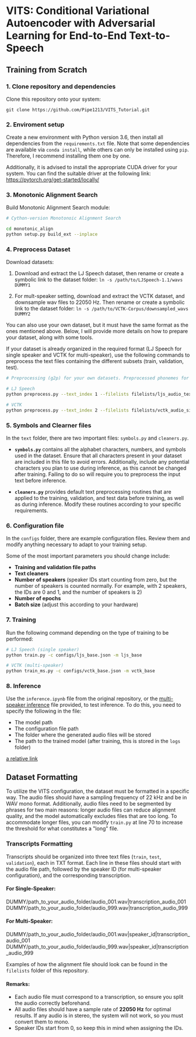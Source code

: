# VITS: Conditional Variational Autoencoder with Adversarial Learning for End-to-End Text-to-Speech

## Training from Scratch

### 1. Clone repository and dependencies
Clone this repository onto your system:

``git clone https://github.com/Pipe1213/VITS_Tutorial.git``

### 2. Enviroment setup

Create a new environment with Python version 3.6, then install all dependencies from the `requirements.txt` file. Note that some dependencies are available via `conda install`, while others can only be installed using `pip`. Therefore, I recommend installing them one by one.

Additionally, it is advised to install the appropriate CUDA driver for your system. You can find the suitable driver at the following link: https://pytorch.org/get-started/locally/

### 3. Monotonic Alignment Search
Build Monotonic Alignment Search module:

```sh
# Cython-version Monotonoic Alignment Search

cd monotonic_align
python setup.py build_ext --inplace

```

### 4. Preprocess Dataset
Download datasets:

1. Download and extract the LJ Speech dataset, then rename or create a symbolic link to the dataset folder: 
    `ln -s /path/to/LJSpeech-1.1/wavs DUMMY1`
   
2. For mult-speaker setting, download and extract the VCTK dataset, and downsample wav files to 22050 Hz. Then rename or create a symbolic link to the dataset folder: 
    `ln -s /path/to/VCTK-Corpus/downsampled_wavs DUMMY2`
    
You can also use your own dataset, but it must have the same format as the ones mentioned above. Below, I will provide more details on how to prepare your dataset, along with some tools.

If your dataset is already organized in the required format (LJ Speech for single speaker and VCTK for multi-speaker), use the following commands to preprocess the text files containing the different subsets (train, validation, test).

```sh
# Preprocessing (g2p) for your own datasets. Preprocessed phonemes for LJ Speech and VCTK have been already provided.

# LJ Speech
python preprocess.py --text_index 1 --filelists filelists/ljs_audio_text_train_filelist.txt filelists/ljs_audio_text_val_filelist.txt filelists/ljs_audio_text_test_filelist.txt

# VCTK
python preprocess.py --text_index 2 --filelists filelists/vctk_audio_sid_text_train_filelist.txt filelists/vctk_audio_sid_text_val_filelist.txt filelists/vctk_audio_sid_text_test_filelist.txt
```
### 5. Symbols and Clearner files

In the `text` folder, there are two important files: `symbols.py` and `cleaners.py`.

- **`symbols.py`** contains all the alphabet characters, numbers, and symbols used in the dataset. Ensure that all characters present in your dataset are included in this file to avoid errors. Additionally, include any potential characters you plan to use during inference, as this cannot be changed after training. Failing to do so will require you to preprocess the input text before inference.

- **`cleaners.py`** provides default text preprocessing routines that are applied to the training, validation, and test data before training, as well as during inference. Modify these routines according to your specific requirements.

### 6. Configuration file

In the `configs` folder, there are example configuration files. Review them and modify anything necessary to adapt to your training setup.

Some of the most important parameters you should change include:

- **Training and validation file paths**
- **Text cleaners**
- **Number of speakers** (speaker IDs start counting from zero, but the number of speakers is counted normally. For example, with 2 speakers, the IDs are 0 and 1, and the number of speakers is 2)
- **Number of epochs**
- **Batch size** (adjust this according to your hardware)

### 7. Training
Run the following command depending on the type of training to be performed:

```sh
# LJ Speech (single speaker)
python train.py -c configs/ljs_base.json -m ljs_base

# VCTK (multi-speaker)
python train_ms.py -c configs/vctk_base.json -m vctk_base
```
### 8. Inference

Use the `inference.ipynb` file from the original repository, or the [multi-speaker inference](inference_example_ms.py) file provided, to test inference. To do this, you need to specify the following in the file:

- The model path
- The configuration file path
- The folder where the generated audio files will be stored
- The path to the trained model (after training, this is stored in the `logs` folder)

[a relative link](inference_example_ms.py)

## Dataset Formatting

To utilize the VITS configuration, the dataset must be formatted in a specific way. The audio files should have a sampling frequency of 22 kHz and be in WAV mono format. Additionally, audio files need to be segmented by phrases for two main reasons: longer audio files can reduce alignment quality, and the model automatically excludes files that are too long. To accommodate longer files, you can modify `train.py` at line 70 to increase the threshold for what constitutes a "long" file.

### Transcripts Formatting

Transcripts should be organized into three text files (`train`, `test`, `validation`), each in TXT format. Each line in these files should start with the audio file path, followed by the speaker ID (for multi-speaker configuration), and the corresponding transcription.

#### For Single-Speaker:

DUMMY/path_to_your_audio_folder/audio_001.wav|transcription_audio_001 
DUMMY/path_to_your_audio_folder/audio_999.wav|transcription_audio_999

#### For Multi-Speaker:

DUMMY/path_to_your_audio_folder/audio_001.wav|speaker_id|transcription_audio_001 
DUMMY/path_to_your_audio_folder/audio_999.wav|speaker_id|transcription_audio_999


Examples of how the alignment file should look can be found in the `filelists` folder of this repository.

#### Remarks:

- Each audio file must correspond to a transcription, so ensure you split the audio correctly beforehand.
- All audio files should have a sample rate of **22050 Hz** for optimal results. If any audio is in stereo, the system will not work, so you must convert them to mono.
- Speaker IDs start from 0, so keep this in mind when assigning the IDs.
